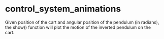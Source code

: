 # control_system_animations

Given position of the cart and angular position of the pendulum (in radians), the show() function will plot the motion of the inverted pendulum on the cart.
